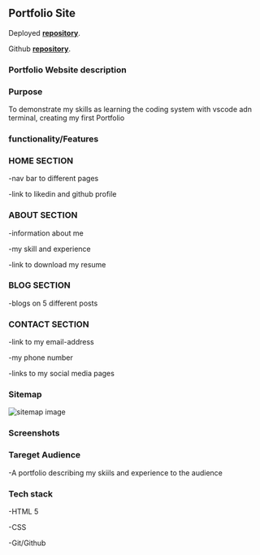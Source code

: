 ## Portfolio Site
Deployed [**repository**](https://cranky-babbage-d33d55.netlify.app/).

Github [**repository**](https://github.com/kinga977).

### Portfolio Website description
### Purpose
To demonstrate my skills as learning the coding system with vscode adn terminal, creating my first Portfolio

### functionality/Features

### HOME SECTION

   -nav bar to different pages

   -link to likedin and github profile

### ABOUT SECTION
   -information about me

   -my skill and experience

   -link to download my resume

### BLOG SECTION

   -blogs on 5 different posts

### CONTACT SECTION

   -link to my email-address

   -my phone number

   -links to my social media pages

### Sitemap

![sitemap image](./img/sitemap.png)

### Screenshots

### Tareget Audience
   -A portfolio describing my skiils and experience to the audience

   
### Tech stack
   -HTML 5 

   -CSS

   -Git/Github


